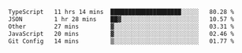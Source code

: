 <!--START_SECTION:waka-->

```txt
TypeScript   11 hrs 14 mins  ████████████████████░░░░░   80.28 %
JSON         1 hr 28 mins    ██▓░░░░░░░░░░░░░░░░░░░░░░   10.57 %
Other        27 mins         ▓░░░░░░░░░░░░░░░░░░░░░░░░   03.31 %
JavaScript   20 mins         ▓░░░░░░░░░░░░░░░░░░░░░░░░   02.46 %
Git Config   14 mins         ▒░░░░░░░░░░░░░░░░░░░░░░░░   01.77 %
```

<!--END_SECTION:waka-->

